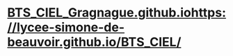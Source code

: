 # [BTS_CIEL_Gragnague.github.io](https://lycee-simone-de-beauvoir.github.io/BTS_CIEL/)https://lycee-simone-de-beauvoir.github.io/BTS_CIEL/
